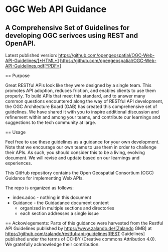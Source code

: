 # OGC Web API Guidance

## A Comprehensive Set of Guidelines for developing OGC serivces using REST and OpenAPI.

Latest published version: 
 https://github.com/opengeospatial/OGC-Web-API-Guidelines/[*HTML*] 
 https://github.com/opengeospatial/OGC-Web-API-Guidelines.pdf[*PDF*]

== Purpose

Great RESTful APIs look like they were designed by a single team. This promotes API adoption, reduces friction, and enables clients to use them properly. To build APIs that meet this standard, and to answer many common questions encountered along the way of RESTful API development, the OGC Architecture Board (OAB) has created this comprehensive set of guidelines. We have shared it with you to inspire additional discussion and refinement within and among your teams, and contribute our learnings and suggestions to the tech community at large.

== Usage

Feel free to use these guidelines as a guidance for your own development. Note that we encourage our own teams to use them in order to challenge their APIs. As such, you should consider this to be a living, evolving document. We will revise and update based on our learnings and experiences.

This GitHub repository contains the Open Geospatial Consortium (OGC) Guidance for implementing Web APIs.

The repo is organized as follows:

* index.adoc - nothing in this document
* Guidance - the Guidadance document content
  - organized in multiple sections and directories
  - each section addresses a single issue 
  
== Ackowlegements:
Parts of this guidance were harvested from the Restful API Guidelines published by https://www.zalando.de/[Zalando GMB] at https://github.com/zalando/restful-api-guidelines[REST Guidelines] published under the terms of CC-BY (Creative commons Attribution 4.0).  We gratefully acknowledge their contribution. 